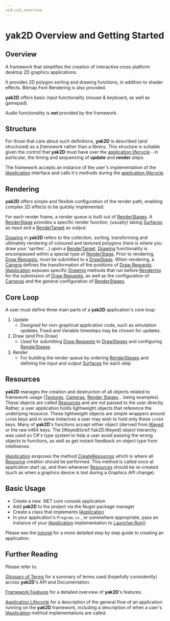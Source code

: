 ```yaml
---
uid:uid_overview
---
```

# **yak2D** Overview and Getting Started

## Overview

A framework that simplifies the creation of interactive cross platform desktop 2D graphics applications.

It provides 2D polygon sorting and drawing functions, in addition to shader effects. Bitmap Font Rendering is also provided.

**yak2D** offers basic input functionality (mouse & keyboard, as well as gamepad).

Audio functionality is ***not*** provided by the framework.

## Structure
For those that care about such definitions, **yak2D** is described (and structured) as a *framework* rather than a *library*. This structure is suitable given the control that **yak2D** must have over the [application lifecycle](xref:uid_lifecycle) - in particular, the timing and sequencing of **update** and **render** steps. 

The framework accepts an instance of the user's implementation of the [IApplication](xref:Yak2D.IApplication) interface and calls it's methods during the [application lifecycle](xref:uid_lifecycle).

## Rendering

**yak2D** offers simple and flexible configuration of the render path, enabling complex 2D effects to be quickly implemented.

For each render frame, a render queue is built out of [RenderStages](xref:uid_renderstages). A [RenderStage](xref:uid_renderstages) provides a specific render function, (usually) taking [Surfaces](xref:uid_surfaces) as input and a [RenderTarget](xref:uid_render_targets) as output.

[Drawing](xref:uid_glossary#Drawing) in **yak2D** refers to the collection, sorting, transforming and ultimately rendering of coloured and textured polygons (here is where you draw your 'sprites'...) upon a [RenderTarget](xref:uid_render_targets). [Drawing](xref:uid_glossary#Drawing) functionality is encompassed within a special type of [RenderStage](xref:uid_renderstages). Prior to rendering, [Draw Requests](xref:Yak2D.DrawRequest), must be submitted to a [DrawStage](xref:Yak2D.IDrawStage). When rendering, a [Camera](xref:uid_glossary#Cameras) defines the transformation of the positions of [Draw Requests](xref:Yak2D.DrawRequest). [IApplication](xref:Yak2D.IApplication) exposes specific [Drawing](xref:uid_glossary#Drawing) methods that run before [Rendering](xref:Yak2D.IApplication.Render) for the submission of [Draw Requests](xref:Yak2D.DrawRequest), as well as the configuration of [Cameras](xref:uid_glossary#Cameras) and the general configuration of [RenderStages](xref:uid_renderstages).

## Core Loop

A user must define three main parts of a **yak2D** application's core loop:

1. Update 
    - Designed for non-graphical application code, such as simulation updates. Fixed and Variable timesteps may be chosen for updates.
2. Draw (and Pre-Draw)
    - Used for submitting [Draw Requests](xref:Yak2D.DrawRequest) to  [DrawStages](xref:Yak2D.IDrawStage) and configuring [RenderStages](xref:uid_renderstages)
3. Render
    - For building the render queue by ordering [RenderStages](xref:uid_renderstages) and defining the input and output [Surfaces](xref:uid_surfaces) for each step

## Resources

**yak2D** manages the creation and destruction of all objects related to framework usage ([Textures](xref:Yak2D.ITexture), [Cameras](xref:Yak2D.ICamera2D), [Render Stages](xref:Yak2D.IRenderStage)... being examples). These objects are called [Resources](xref:uid_glossary#Resources) and are not passed to the user directly. Rather, a user application holds lightweight objects that reference the underlying resource. These lightweight objects are simple wrappers around `int64` keys and in some instances a user may wish to hold only these `int64` keys. Many of **yak2D**'s functions accept either object (derived from [IKeyed](xref:Yak2D.IKeyed]) or the raw int64 keys. The [IKeyed](xref:Yak2D.IKeyed] object hierarchy was used so C#'s type system to help a user avoid passing the wrong objects to functions, as well as get instant feedback on object type from intellisense.

[IApplication](xref:Yak2D.IApplication) exsposes the method [CreateResources](xref:Yak2D.IApplication.CreateResources) which is where all [Resource](xref:uid_glossary#Resources) creation should be performed. This method is called once at application start up, and then whenever [Resources](xref:uid_glossary#Resources) should be re-created (such as when a graphics device is lost during a Graphics API change).

## Basic Usage

* Create a new .NET core console application
* Add **yak2D** to the project via the Nuget package manager
* Create a class that implements [IApplication](xref:Yak2D.IApplication)
* In your application's `Program.cs` , or somewhere appropriate, pass an instance of your [IApplication](xref:Yak2D.IApplication) implementation to [Launcher.Run()](xref:Yak2D.Launcher.Run)

Please see the [tutorial](xref:uid_tutorial) for a more detailed step by step guide to creating an application.

## Further Reading

Please refer to:

[Glossary of Terms](xref:uid_glossary) for a summary of terms used (hopefully consistently) across **yak2D**'s API and Documentation.

[Framework Features](xref:uid_features) for a detailed overview of **yak2D**'s features.

[Application Lifecycle](xref:uid_lifecycle) for a description of the general flow of an application running on the **yak2D** framework, including a description of when a user's [IApplication](xref:Yak2D.IApplication) method implementations are called.
